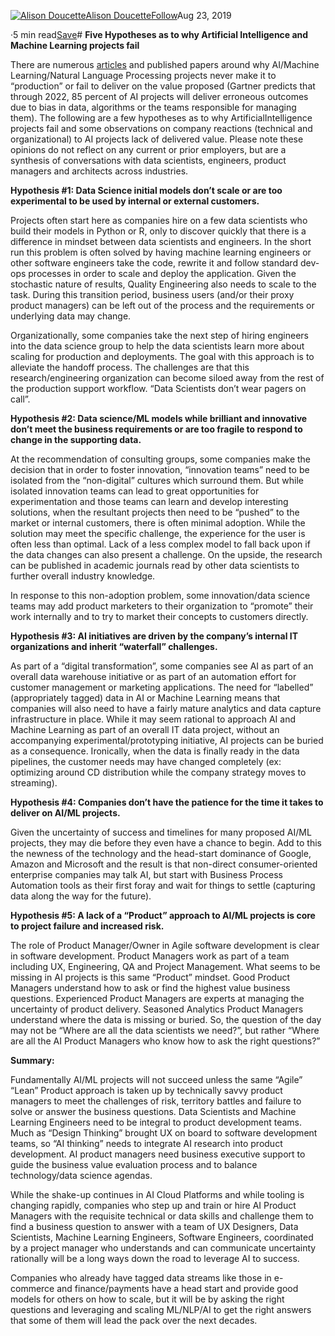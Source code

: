 [![Alison Doucette](https://miro.medium.com/fit/c/96/96/2*oy2LNzAWuL9njI9TqXwdZw.jpeg)](https://alison-doucette.medium.com/?source=post_page-----7c6b2c456d41--------------------------------)[Alison Doucette](https://alison-doucette.medium.com/?source=post_page-----7c6b2c456d41--------------------------------)[Follow](https://medium.com/m/signin?actionUrl=https%3A%2F%2Fmedium.com%2F_%2Fsubscribe%2Fuser%2F9965a65790c2&operation=register&redirect=https%3A%2F%2Ftowardsdatascience.com%2Ffive-hypotheses-as-to-why-artificial-intelligence-and-machine-learning-projects-fail-7c6b2c456d41&user=Alison+Doucette&userId=9965a65790c2&source=post_page-9965a65790c2----7c6b2c456d41---------------------follow_byline-----------)Aug 23, 2019

·5 min read[Save](https://medium.com/m/signin?actionUrl=https%3A%2F%2Fmedium.com%2F_%2Fbookmark%2Fp%2F7c6b2c456d41&operation=register&redirect=https%3A%2F%2Ftowardsdatascience.com%2Ffive-hypotheses-as-to-why-artificial-intelligence-and-machine-learning-projects-fail-7c6b2c456d41&source=--------------------------bookmark_header-----------)# **Five Hypotheses as to why Artificial Intelligence and Machine Learning projects fail**

![]()There are numerous [articles](https://www.gartner.com/en/newsroom/press-releases/2018-02-13-gartner-says-nearly-half-of-cios-are-planning-to-deploy-artificial-intelligence) and published papers around why AI/Machine Learning/Natural Language Processing projects never make it to “production” or fail to deliver on the value proposed (Gartner predicts that through 2022, 85 percent of AI projects will deliver erroneous outcomes due to bias in data, algorithms or the teams responsible for managing them). The following are a few hypotheses as to why ArtificialIntelligence projects fail and some observations on company reactions (technical and organizational) to AI projects lack of delivered value. Please note these opinions do not reflect on any current or prior employers, but are a synthesis of conversations with data scientists, engineers, product managers and architects across industries.

**Hypothesis #1: Data Science initial models don’t scale or are too experimental to be used by internal or external customers.**

Projects often start here as companies hire on a few data scientists who build their models in Python or R, only to discover quickly that there is a difference in mindset between data scientists and engineers. In the short run this problem is often solved by having machine learning engineers or other software engineers take the code, rewrite it and follow standard dev-ops processes in order to scale and deploy the application. Given the stochastic nature of results, Quality Engineering also needs to scale to the task. During this transition period, business users (and/or their proxy product managers) can be left out of the process and the requirements or underlying data may change.

Organizationally, some companies take the next step of hiring engineers into the data science group to help the data scientists learn more about scaling for production and deployments. The goal with this approach is to alleviate the handoff process. The challenges are that this research/engineering organization can become siloed away from the rest of the production support workflow. “Data Scientists don’t wear pagers on call”.

**Hypothesis #2: Data science/ML models while brilliant and innovative don’t meet the business requirements or are too fragile to respond to change in the supporting data.**

At the recommendation of consulting groups, some companies make the decision that in order to foster innovation, “innovation teams” need to be isolated from the “non-digital” cultures which surround them. But while isolated innovation teams can lead to great opportunities for experimentation and those teams can learn and develop interesting solutions, when the resultant projects then need to be “pushed” to the market or internal customers, there is often minimal adoption. While the solution may meet the specific challenge, the experience for the user is often less than optimal. Lack of a less complex model to fall back upon if the data changes can also present a challenge. On the upside, the research can be published in academic journals read by other data scientists to further overall industry knowledge.

In response to this non-adoption problem, some innovation/data science teams may add product marketers to their organization to “promote” their work internally and to try to market their concepts to customers directly.

**Hypothesis #3: AI initiatives are driven by the company’s internal IT organizations and inherit “waterfall” challenges.**

As part of a “digital transformation”, some companies see AI as part of an overall data warehouse initiative or as part of an automation effort for customer management or marketing applications. The need for “labelled” (appropriately tagged) data in AI or Machine Learning means that companies will also need to have a fairly mature analytics and data capture infrastructure in place. While it may seem rational to approach AI and Machine Learning as part of an overall IT data project, without an accompanying experimental/prototyping initiative, AI projects can be buried as a consequence. Ironically, when the data is finally ready in the data pipelines, the customer needs may have changed completely (ex: optimizing around CD distribution while the company strategy moves to streaming).

**Hypothesis #4: Companies don’t have the patience for the time it takes to deliver on AI/ML projects.**

Given the uncertainty of success and timelines for many proposed AI/ML projects, they may die before they even have a chance to begin. Add to this the newness of the technology and the head-start dominance of Google, Amazon and Microsoft and the result is that non-direct consumer-oriented enterprise companies may talk AI, but start with Business Process Automation tools as their first foray and wait for things to settle (capturing data along the way for the future).

**Hypothesis #5: A lack of a “Product” approach to AI/ML projects is core to project failure and increased risk.**

The role of Product Manager/Owner in Agile software development is clear in software development. Product Managers work as part of a team including UX, Engineering, QA and Project Management. What seems to be missing in AI projects is this same “Product” mindset. Good Product Managers understand how to ask or find the highest value business questions. Experienced Product Managers are experts at managing the uncertainty of product delivery. Seasoned Analytics Product Managers understand where the data is missing or buried. So, the question of the day may not be “Where are all the data scientists we need?”, but rather “Where are all the AI Product Managers who know how to ask the right questions?”

**Summary:**

Fundamentally AI/ML projects will not succeed unless the same “Agile” “Lean” Product approach is taken up by technically savvy product managers to meet the challenges of risk, territory battles and failure to solve or answer the business questions. Data Scientists and Machine Learning Engineers need to be integral to product development teams. Much as “Design Thinking” brought UX on board to software development teams, so “AI thinking” needs to integrate AI research into product development. AI product managers need business executive support to guide the business value evaluation process and to balance technology/data science agendas.

While the shake-up continues in AI Cloud Platforms and while tooling is changing rapidly, companies who step up and train or hire AI Product Managers with the requisite technical or data skills and challenge them to find a business question to answer with a team of UX Designers, Data Scientists, Machine Learning Engineers, Software Engineers, coordinated by a project manager who understands and can communicate uncertainty rationally will be a long ways down the road to leverage AI to success.

Companies who already have tagged data streams like those in e-commerce and finance/payments have a head start and provide good models for others on how to scale, but it will be by asking the right questions and leveraging and scaling ML/NLP/AI to get the right answers that some of them will lead the pack over the next decades.

